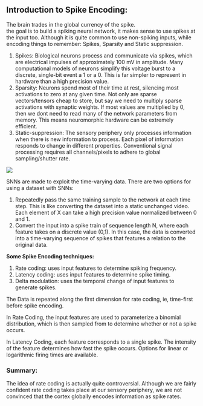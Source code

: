 ## Introduction to Spike Encoding:

The brain trades in the global currency of the spike.   
the goal is to build a spiking neural network, it makes sense to use spikes at the input too. Although it is quite common to use non-spiking inputs, while encoding things to remember: Spikes, Sparsity and Static suppression.

1. Spikes: Biological neurons process and communicate via spikes, which are electrical impulses of approximately 100 mV in amplitude. Many computational models of neurons simplify this voltage burst to a discrete, single-bit event a 1 or a 0. This is far simpler to represent in hardware than a high precision value.
2. Sparsity: Neurons spend most of their time at rest, silencing most activations to zero at any given time. Not only are sparse vectors/tensors cheap to store, but say we need to multiply sparse activations with synaptic weights. If most values are multiplied by 0, then we dont need to read many of the network parameters from memory. This means neuromorphic hardware can be extremely efficient.
3. Static-suppression: The sensory periphery only processes information when there is new information to process. Each pixel of information responds to change in different properties. Conventional signal processing requires all channels/pixels to adhere to global sampling/shutter rate. 
   

![](https://github.com/jeshraghian/snntorch/blob/master/docs/_static/img/examples/tutorial1/3s.png?raw=true)

SNNs are made to exploit the time-varying data. There are two options for using a dataset with SNNs:
1. Repeatedly pass the same training sample to the network at each time step. This is like converting the dataset into a static unchanged video. Each element of X can take a high precision value normalized between 0 and 1.
2. Convert the input into a spike train of sequence length N, where each feature takes on a discrete value (0,1). In this case, the data is converted into a time-varying sequence of spikes that features a relation to the original data.

**Some Spike Encoding techniques:**
1. Rate coding: uses input features to determine spiking frequency.
2. Latency coding: uses input features to determine spike timing.
3. Delta modulation: uses the temporal change of input features to generate spikes.

The Data is repeated along the first dimension for rate coding, ie, time-first before spike encoding.

In Rate Coding, the input features are used to parameterize a binomial distribution, which is then sampled from to determine whether or not a spike occurs.

In Latency Coding, each feature corresponds to a single spike. The intensity of the feature determines how fast the spike occurs. Options for linear or logarithmic firing times are available.

### Summary:

The idea of rate coding is actually quite controversial. Although we are fairly confident rate coding takes place at our sensory periphery, we are not convinced that the cortex globally encodes information as spike rates.






















